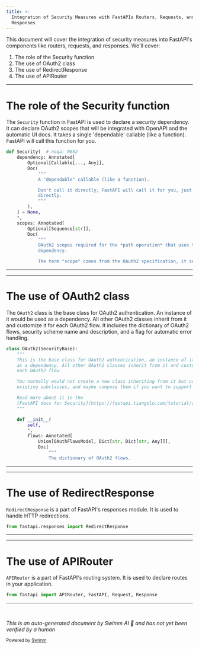 ```yaml
---
title: >-
  Integration of Security Measures with FastAPIs Routers, Requests, and
  Responses
---
```

This document will cover the integration of security measures into FastAPI's components like routers, requests, and responses. We'll cover:

1. The role of the Security function
2. The use of OAuth2 class
3. The use of RedirectResponse
4. The use of APIRouter

<SwmSnippet path="/fastapi/param_functions.py" line="2280">

---

# The role of the Security function

The `Security` function in FastAPI is used to declare a security dependency. It can declare OAuth2 scopes that will be integrated with OpenAPI and the automatic UI docs. It takes a single 'dependable' callable (like a function). FastAPI will call this function for you.

```python
def Security(  # noqa: N802
    dependency: Annotated[
        Optional[Callable[..., Any]],
        Doc(
            """
            A "dependable" callable (like a function).

            Don't call it directly, FastAPI will call it for you, just pass the object
            directly.
            """
        ),
    ] = None,
    *,
    scopes: Annotated[
        Optional[Sequence[str]],
        Doc(
            """
            OAuth2 scopes required for the *path operation* that uses this Security
            dependency.

            The term "scope" comes from the OAuth2 specification, it seems to be
```

---

</SwmSnippet>

<SwmSnippet path="/fastapi/security/oauth2.py" line="308">

---

# The use of OAuth2 class

The `OAuth2` class is the base class for OAuth2 authentication. An instance of it would be used as a dependency. All other OAuth2 classes inherit from it and customize it for each OAuth2 flow. It includes the dictionary of OAuth2 flows, security scheme name and description, and a flag for automatic error handling.

```python
class OAuth2(SecurityBase):
    """
    This is the base class for OAuth2 authentication, an instance of it would be used
    as a dependency. All other OAuth2 classes inherit from it and customize it for
    each OAuth2 flow.

    You normally would not create a new class inheriting from it but use one of the
    existing subclasses, and maybe compose them if you want to support multiple flows.

    Read more about it in the
    [FastAPI docs for Security](https://fastapi.tiangolo.com/tutorial/security/).
    """

    def __init__(
        self,
        *,
        flows: Annotated[
            Union[OAuthFlowsModel, Dict[str, Dict[str, Any]]],
            Doc(
                """
                The dictionary of OAuth2 flows.
```

---

</SwmSnippet>

<SwmSnippet path="/docs_src/custom_response/tutorial006b.py" line="2">

---

# The use of RedirectResponse

`RedirectResponse` is a part of FastAPI's responses module. It is used to handle HTTP redirections.

```python
from fastapi.responses import RedirectResponse
```

---

</SwmSnippet>

<SwmSnippet path="/docs_src/custom_request_and_route/tutorial003.py" line="4">

---

# The use of APIRouter

`APIRouter` is a part of FastAPI's routing system. It is used to declare routes in your application.

```python
from fastapi import APIRouter, FastAPI, Request, Response
```

---

</SwmSnippet>

&nbsp;

*This is an auto-generated document by Swimm AI 🌊 and has not yet been verified by a human*

<SwmMeta version="3.0.0" repo-id="Z2l0aHViJTNBJTNBREVNTy1mYXN0YXBpJTNBJTNBZ2lsYWRuYXZvdA==" repo-name="DEMO-fastapi" doc-type="follow-up"><sup>Powered by [Swimm](/)</sup></SwmMeta>
